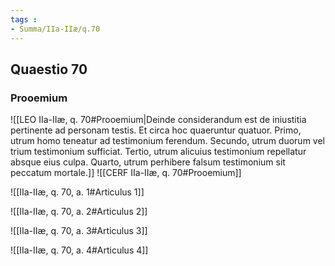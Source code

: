 ```yaml
---
tags : 
- Summa/IIa-IIæ/q.70
---
```


## Quaestio 70

### Prooemium

![[LEO IIa-IIæ, q. 70#Prooemium|Deinde considerandum est de iniustitia pertinente ad personam testis. Et circa hoc quaeruntur quatuor. Primo, utrum homo teneatur ad testimonium ferendum. Secundo, utrum duorum vel trium testimonium sufficiat. Tertio, utrum alicuius testimonium repellatur absque eius culpa. Quarto, utrum perhibere falsum testimonium sit peccatum mortale.]]
![[CERF IIa-IIæ, q. 70#Prooemium]]

![[IIa-IIæ, q. 70, a. 1#Articulus 1]]

![[IIa-IIæ, q. 70, a. 2#Articulus 2]]

![[IIa-IIæ, q. 70, a. 3#Articulus 3]]

![[IIa-IIæ, q. 70, a. 4#Articulus 4]]

